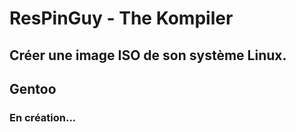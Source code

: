 # ResPinGuy - The Kompiler
## Créer une image ISO de son système Linux.
## Gentoo

### En création...